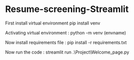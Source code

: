 # Resume-screening-Streamlit

First install virtual environment pip install venv

Activating virtual environment : python -m venv (envname)

Now install requirements file : pip install -r requirements.txt


Now run the code : streamlit run .\Project\Welcome_page.py
